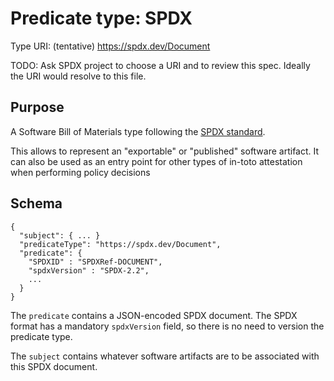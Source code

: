 # Predicate type: SPDX

Type URI: (tentative) https://spdx.dev/Document

TODO: Ask SPDX project to choose a URI and to review this spec. Ideally the URI
would resolve to this file.

## Purpose

A Software Bill of Materials type following the
[SPDX standard](https://spdx.dev/specifications/).

This allows to represent an "exportable" or "published" software artifact. It
can also be used as an entry point for other types of in-toto attestation when
performing policy decisions

## Schema

```jsonc
{
  "subject": { ... }
  "predicateType": "https://spdx.dev/Document",
  "predicate": {
    "SPDXID" : "SPDXRef-DOCUMENT",
    "spdxVersion" : "SPDX-2.2",
    ...
  }
}
```

The `predicate` contains a JSON-encoded SPDX document. The SPDX format has a
mandatory `spdxVersion` field, so there is no need to version the predicate
type.

The `subject` contains whatever software artifacts are to be associated with
this SPDX document.
